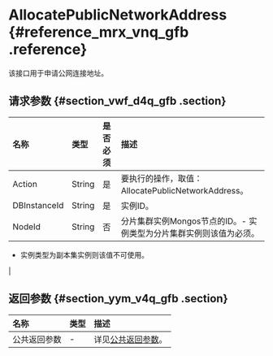 # AllocatePublicNetworkAddress {#reference_mrx_vnq_gfb .reference}

该接口用于申请公网连接地址。

## 请求参数 {#section_vwf_d4q_gfb .section}

|名称|类型|是否必须|描述|
|:-|:-|:---|:-|
|Action|String|是|要执行的操作，取值：AllocatePublicNetworkAddress。|
|DBInstanceId|String|是|实例ID。|
|NodeId|String|否|分片集群实例Mongos节点的ID。-   实例类型为分片集群实例则该值为必须。
-   实例类型为副本集实例则该值不可使用。

|

## 返回参数 {#section_yym_v4q_gfb .section}

|名称|类型|描述|
|:-|:-|:-|
|公共返回参数|-|详见[公共返回参数](intl.zh-CN/API参考/API参考/公共参数.md#)。|

